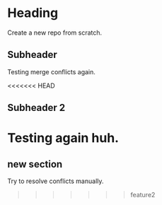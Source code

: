 # Heading
Create a new repo from scratch.

## Subheader
Testing merge conflicts again.

<<<<<<< HEAD
## Subheader 2
Testing again huh.
=======
## new section
Try to resolve conflicts manually.
>>>>>>> feature2
